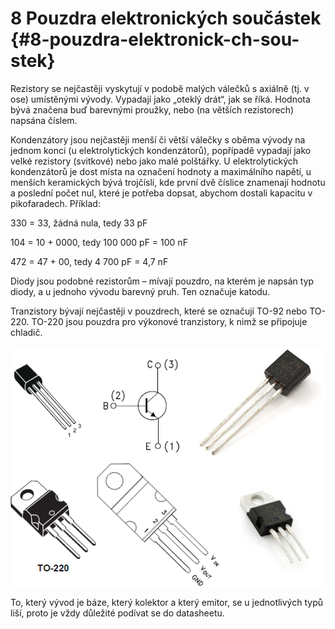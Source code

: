# 8 Pouzdra elektronických součástek {#8-pouzdra-elektronick-ch-sou-stek}

Rezistory se nejčastěji vyskytují v podobě malých válečků s axiálně (tj. v ose) umístěnými vývody. Vypadají jako „oteklý drát“, jak se říká. Hodnota bývá značena buď barevnými proužky, nebo (na větších rezistorech) napsána číslem.

Kondenzátory jsou nejčastěji menší či větší válečky s oběma vývody na jednom konci (u elektrolytických kondenzátorů), popřípadě vypadají jako velké rezistory (svitkové) nebo jako malé polštářky. U elektrolytických kondenzátorů je dost místa na označení hodnoty a maximálního napětí, u menších keramických bývá trojčíslí, kde první dvě číslice znamenají hodnotu a poslední počet nul, které je potřeba dopsat, abychom dostali kapacitu v pikofaradech. Příklad:

330 = 33, žádná nula, tedy 33 pF

104 = 10 + 0000, tedy 100 000 pF = 100 nF

472 = 47 + 00, tedy 4 700 pF = 4,7 nF

Diody jsou podobné rezistorům – mívají pouzdro, na kterém je napsán typ diody, a u jednoho vývodu barevný pruh. Ten označuje katodu.

Tranzistory bývají nejčastěji v pouzdrech, které se označují TO-92 nebo TO-220\. TO-220 jsou pouzdra pro výkonové tranzistory, k nimž se připojuje chladič.

![100-1.png](images/000148.png)

To, který vývod je báze, který kolektor a který emitor, se u jednotlivých typů liší, proto je vždy důležité podívat se do datasheetu.